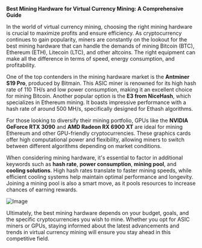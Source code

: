**Best Mining Hardware for Virtual Currency Mining: A Comprehensive Guide**

In the world of virtual currency mining, choosing the right mining hardware is crucial to maximize profits and ensure efficiency. As cryptocurrency continues to gain popularity, miners are constantly on the lookout for the best mining hardware that can handle the demands of mining Bitcoin (BTC), Ethereum (ETH), Litecoin (LTC), and other altcoins. The right equipment can make all the difference in terms of speed, energy consumption, and profitability.

One of the top contenders in the mining hardware market is the **Antminer S19 Pro**, produced by Bitmain. This ASIC miner is renowned for its high hash rate of 110 TH/s and low power consumption, making it an excellent choice for mining Bitcoin. Another popular option is the **E3 from NiceHash**, which specializes in Ethereum mining. It boasts impressive performance with a hash rate of around 500 MH/s, specifically designed for Ethash algorithms.

For those looking to diversify their mining portfolio, GPUs like the **NVIDIA GeForce RTX 3090** and **AMD Radeon RX 6900 XT** are ideal for mining Ethereum and other GPU-friendly cryptocurrencies. These graphics cards offer high computational power and flexibility, allowing miners to switch between different algorithms depending on market conditions.

When considering mining hardware, it's essential to factor in additional keywords such as **hash rate**, **power consumption**, **mining pool**, and **cooling solutions**. High hash rates translate to faster mining speeds, while efficient cooling systems help maintain optimal performance and longevity. Joining a mining pool is also a smart move, as it pools resources to increase chances of earning rewards.

![Image](https://github.com/user-attachments/assets/31692037-0104-4703-abd1-696b6a7dd41b)

Ultimately, the best mining hardware depends on your budget, goals, and the specific cryptocurrencies you wish to mine. Whether you opt for ASIC miners or GPUs, staying informed about the latest advancements and trends in virtual currency mining will ensure you stay ahead in this competitive field.